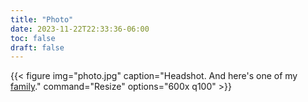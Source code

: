 ```yaml
---
title: "Photo"
date: 2023-11-22T22:33:36-06:00
toc: false
draft: false
---
```


<!--more-->

{{< figure
img="photo.jpg"
caption="Headshot. And here's one of my [family](/family/)."
command="Resize"
options="600x q100" >}}
